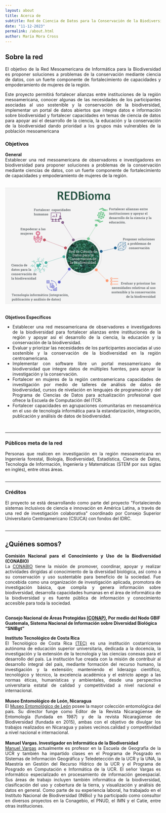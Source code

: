 ```yaml
---
layout: about
title: Acerca de
subtitle: Red de Ciencia de Datos para la Conservación de la Biodiversidad Mesoamericana
date: "11-12-2023"
permalink: /about.html
author: María Mora Cross
---
```


## Sobre la red

<div style="text-align: justify">
El objetivo de la Red Mesoamericana de Informática para la Biodiversidad es proponer soluciones a problemas de la conservación mediante ciencia de datos,
con un fuerte componente de fortalecimiento de capacidades y empoderamiento de mujeres de la región.

Este proyecto permitirá fortalecer alianzas entre instituciones de la región mesoamericana, conocer
algunas de las necesidades de los participantes asociadas al uso sostenible y la conservación de la
biodiversidad, implementar un portal de datos abiertos que integre datos e información sobre biodiversidad
y fortalecer capacidades en temas de ciencia de datos para apoyar así el desarrollo de la ciencia, la educación y
la conservación de la biodiversidad dando prioridad a los grupos más vulnerables de la población mesoamericana
</div>

### Objetivos

<div style="text-align: justify">
<b>General</b>
<br>
Establecer una red mesoamericana de observadores e investigadores en biodiversidad para proponer soluciones a problemas
de la conservación mediante ciencias de datos, con un fuerte componente de fortalecimiento de capacidades y empoderamiento
de mujeres de la región.

</div>

<br>

![objetivos](assets/images/thumbnails/objetivos_especificos.jpg)


<br>
<div style="text-align: justify">
<b>Objetivos Específicos</b>
<br>

<ul>
<li>Establecer una red mesoamericana de observadores e investigadores de la biodiversidad para fortalecer alianzas entre instituciones de la región y apoyar así el desarrollo de la ciencia, la educación y la conservación de la biodiversidad.</li>
<li>Evaluar y priorizar las necesidades de los participantes asociadas al uso sostenible y la conservación de la biodiversidad en la región centroamericana.</li>
<li>Implementar con software libre un portal mesoamericano de biodiversidad que integre datos de múltiples fuentes, para apoyar la investigación y la conservación.</li>
<li>Fortalecer en mujeres de la región centroamericana capacidades de investigación por medio de talleres de análisis de datos de biodiversidad, cursos de nivelación en lenguajes de programación y del Programa de Ciencias de Datos para actualización profesional que ofrece la Escuela de Computación del ITCR.</li>
<li>Fortalecer capacidades en agrupaciones comunitarias en mesoamérica en el uso de tecnología informática para la estandarización, integración, publicación y análisis de datos de biodiversidad.</li>
</ul>

</div>

<br>

---

### Públicos meta de la red

<div style="text-align: justify">
Personas que realicen en investigación en la región mesoamericana en Ingeniería forestal, Biología, Biodiversidad, Estadística, Ciencia de Datos, Tecnología de Información, Ingeniería y Matemáticas (STEM por sus siglas en inglés), entre otras áreas.
</div>

<br>

---

### Créditos
<div style="text-align: justify">
El proyecto se está desarrollando como parte del proyecto "Fortaleciendo sistemas inclusivos de ciencia e innovación en América Latina, a través de una red de investigación colaborativa" coordinado por Consejo Superior Universitario Centroamericano <a hrref="https://pridca.csuca.org/">(CSUCA)</a> con fondos del <a hrref="https://idrc-crdi.ca/es">IDRC.</a>
</div>

<br>

---

## ¿Quiénes somos?  

<div style="text-align: justify">
<b>Comisión Nacional para el Conocimiento y Uso de la Biodiversidad (CONABIO)</b>
<br>
La <a href= "https://www.gob.mx/conabio">CONABIO</a> tiene la misión de promover, coordinar, apoyar y realizar actividades dirigidas al conocimiento de la diversidad biológica, así como a su conservación y uso sustentable para beneficio de la sociedad. Fue concebida como una organización de investigación aplicada, promotora de investigación básica, que compila y genera información sobre biodiversidad, desarrolla capacidades humanas en el área de informática de la biodiversidad y es fuente pública de información y conocimiento accesible para toda la sociedad.
</div>

<br>

**Consejo Nacional de Áreas Protegidas [(CONAP)](https://conap.gob.gt/), Por medio del Nodo GBIF Guatemala, Sistema Nacional de Información sobre Diversidad Biológica “SNIBgt”**

<div style="text-align: justify">
<b>Instituto Tecnológico de Costa Rica</b>
<br>
El Tecnológico de Costa Rica <a href= "https://www.tec.ac.cr/">(TEC)</a> es una institución costarricense autónoma de educación superior universitaria, dedicada a la docencia, la investigación y la extensión de la tecnología y las ciencias conexas para el desarrollo del país.  La institución fue creada con la misión de contribuir al desarrollo integral del país, mediante formación del recurso humano, la investigación y la extensión; manteniendo el liderazgo científico, tecnológico y técnico, la excelencia académica y el estricto apego a las normas éticas, humanísticas y ambientales, desde una perspectiva universitaria estatal de calidad y competitividad a nivel nacional e internacional.
</div>
<br>

<div style="text-align: justify">
<b>Museo Entomológico de León, Nicaragua</b>
<br>
El <a href="http://bio-nica.info/topic/index.html">Museo Entomológico de León</a> posee la mayor colección entomológica del país. Su director funge como Editor de la Revista Nicaragüense de Entomología (fundada en 1987) y de la revista Nicaragüense de Biodiversidad (fundada en 2015), ambas con el objetivo de divulgar los trabajos realizados en Nicaragua y países vecinos.calidad y competitividad a nivel nacional e internacional.
</div>
<br>

<div style="text-align: justify">
<b>Manuel Vargas. Investigador en Informática de la Biodiversidad</b>
<br>
<a href="https://github.com/mfvargas">Manuel Vargas</a> actualmente es profesor en la Escuela de Geografía de la UCR y también ha impartido clases en el Programa de Posgrado en Sistemas de Información Geográfica y Teledetección de la UCR y la UNA, la Maestría en Gestión del Recurso Hídrico de la UCR y el Programa de Posgrado en Computación e Informática de la UCR. El señor Vargas es informático especializado en procesamiento de información geoespacial. Sus áreas de trabajo incluyen también informática de la biodiversidad, clasificación del uso y cobertura de la tierra, y visualización y análisis de datos en general.  Como parte de su experiencia laboral, ha trabajado en el Instituto Nacional de Biodiversidad (INBio) y ha participado como consultor en diversos proyectos en la Conagebio, el PNUD, el IMN y el Catie, entre otras instituciones.
</div>
<br>
